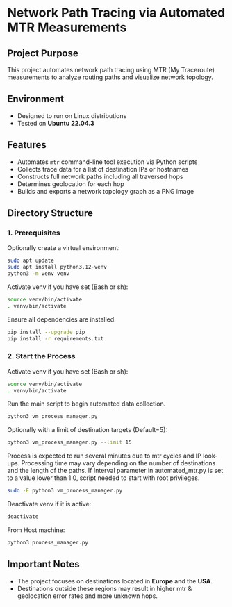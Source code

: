 # Network Path Tracing via Automated MTR Measurements

## Project Purpose
This project automates network path tracing using MTR (My Traceroute) measurements to analyze routing paths and visualize network topology.

## Environment
- Designed to run on Linux distributions
- Tested on **Ubuntu 22.04.3**

## Features
- Automates `mtr` command-line tool execution via Python scripts
- Collects trace data for a list of destination IPs or hostnames
- Constructs full network paths including all traversed hops
- Determines geolocation for each hop
- Builds and exports a network topology graph as a PNG image

## Directory Structure

### 1. Prerequisites

Optionally create a virtual environment:
```bash
sudo apt update
sudo apt install python3.12-venv
python3 -m venv venv
```

Activate venv if you have set (Bash or sh):
```bash
source venv/bin/activate
. venv/bin/activate
```

Ensure all dependencies are installed:
```bash
pip install --upgrade pip
pip install -r requirements.txt
```

### 2. Start the Process

Activate venv if you have set (Bash or sh):
```bash
source venv/bin/activate
. venv/bin/activate
```

Run the main script to begin automated data collection.
```bash
python3 vm_process_manager.py
```
Optionally with a limit of destination targets (Default=5):
```bash
python3 vm_process_manager.py --limit 15
```

Process is expected to run several minutes due to mtr cycles and IP look-ups. 
Processing time may vary depending on the number of destinations and the length of the paths.
If Interval parameter in automated_mtr.py is set to a value lower than 1.0, script needed to start with root privileges.
```bash
sudo -E python3 vm_process_manager.py
```

Deactivate venv if it is active:
```bash
deactivate
```

From Host machine:
```bash
python3 process_manager.py
```

## Important Notes
- The project focuses on destinations located in **Europe** and the **USA**.
- Destinations outside these regions may result in higher mtr & geolocation error rates and more unknown hops.